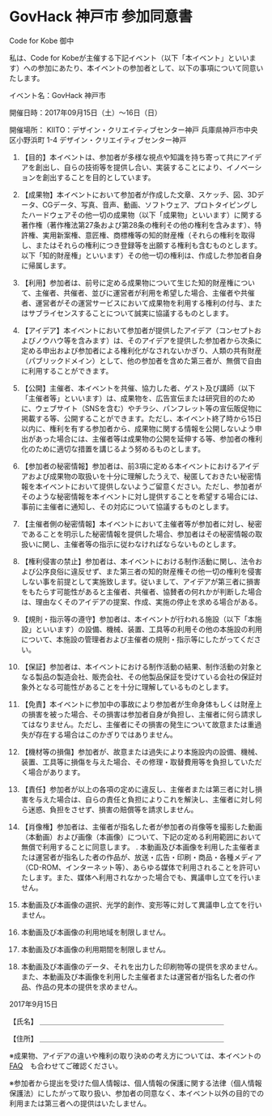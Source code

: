 # GovHack 神戸市 参加同意書

Code for Kobe 御中

私は、Code for Kobeが主催する下記イベント（以下「本イベント」といいます）への参加にあたり、本イベントの参加者として、以下の事項について同意いたします。

イベント名：GovHack 神戸市

開催日時：2017年09月15日（土）〜16日（日）

開催場所： 
KIITO：デザイン・クリエイティブセンター神戸 
兵庫県神戸市中央区小野浜町 1-4 デザイン・クリエイティブセンター神戸
      
1. 【目的】本イベントは、参加者が多様な視点や知識を持ち寄って共にアイデアを創出し、自らの技術等を提供し合い、実装することにより、イノベーションを創出することを目的としています。

2. 【成果物】本イベントにおいて参加者が作成した文章、スケッチ、図、3Dデータ、CGデータ、写真、音声、動画、ソフトウェア、プロトタイピングしたハードウェアその他一切の成果物（以下「成果物」といいます）に関する著作権（著作権法第27条および第28条の権利その他の権利を含みます）、特許権、実用新案権、意匠権、商標権等の知的財産権（それらの権利を取得し、またはそれらの権利につき登録等を出願する権利も含むものとします。以下「知的財産権」といいます）その他一切の権利は、作成した参加者自身に帰属します。

3. 【利用】参加者は、前号に定める成果物について生じた知的財産権について、主催者、共催者、並びに運営者が利用を希望した場合、主催者や共催者、運営者がその運営サービスにおいて成果物を利用する権利の付与、またはサブライセンスすることについて誠実に協議するものとします。

4. 【アイデア】本イベントにおいて参加者が提供したアイデア（コンセプトおよびノウハウ等を含みます）は、そのアイデアを提供した参加者から次条に定める申出および参加者による権利化がなされないかぎり、人類の共有財産（パブリックドメイン）として、他の参加者を含めた第三者が、無償で自由に利用することができます。

5. 【公開】主催者、本イベントを共催、協力した者、ゲスト及び講師（以下「主催者等」といいます）は、成果物を、広告宣伝または研究目的のために、ウェブサイト（SNSを含む）やチラシ、パンフレット等の宣伝販促物に掲載する等、公開することができます。ただし、本イベント終了時から15日以内に、権利を有する参加者から、成果物に関する情報を公開しないよう申出があった場合には、主催者等は成果物の公開を延伸する等、参加者の権利化のために適切な措置を講じるよう努めるものとします。

6. 【参加者の秘密情報】参加者は、前3項に定める本イベントにおけるアイデアおよび成果物の取扱いを十分に理解したうえで、秘匿しておきたい秘密情報を本イベントにおいて提供しないようご留意ください。ただし、参加者がそのような秘密情報を本イベントに対し提供することを希望する場合には、事前に主催者に通知し、その対応について協議するものとします。

7. 【主催者側の秘密情報】本イベントにおいて主催者等が参加者に対し、秘密であることを明示した秘密情報を提供した場合、参加者はその秘密情報の取扱いに関し、主催者等の指示に従わなければならないものとします。

8. 【権利侵害の禁止】参加者は、本イベントにおける制作活動に関し、法令および公序良俗に違反せず、また第三者の知的財産権その他一切の権利を侵害しない事を前提として実施致します。従いまして、アイデアが第三者に損害をもたらす可能性があると主催者、共催者、協賛者の何れかが判断した場合は、理由なくそのアイデアの提案、作成、実施の停止を求める場合がある。

9. 【規則・指示等の遵守】参加者は、本イベントが行われる施設（以下「本施設」といいます）の設備、機械、装置、工具等の利用その他の本施設の利用について、本施設の管理者および主催者の規則・指示等にしたがってください。

10. 【保証】参加者は、本イベントにおける制作活動の結果、制作活動の対象となる製品の製造会社、販売会社、その他製品保証を受けている会社の保証対象外となる可能性があることを十分に理解しているものとします。

11. 【免責】本イベントに参加中の事故により参加者が生命身体もしくは財産上の損害を被った場合、その損害は参加者自身が負担し、主催者に何ら請求してはなりません。ただし、主催者にその損害の発生について故意または重過失が存在する場合はこのかぎりではありません。

12. 【機材等の損傷】参加者が、故意または過失により本施設内の設備、機械、装置、工具等に損傷を与えた場合、その修理・取替費用等を負担していただく場合があります。

13. 【責任】参加者が以上の各項の定めに違反し、主催者または第三者に対し損害を与えた場合は、自らの責任と負担によりこれを解決し、主催者に対し何ら迷惑、負担をさせず、損害の賠償等を請求しません。

14. 【肖像権】参加者は、主催者が指名した者が参加者の肖像等を撮影した動画（本動画）および画像（本画像）について、下記の定める利用範囲において無償で利用することに同意します。 . 本動画及び本画像を利用した主催者または運営者が指名した者の作品が、放送・広告・印刷・商品・各種メディア（CD-ROM、インターネット等）、あらゆる媒体で利用されることを許可いたします。また、媒体へ利用されなかった場合でも、異議申し立てを行いません。

  1. 本動画及び本画像の選択、光学的創作、変形等に対して異議申し立てを行いません。
  2. 本動画及び本画像の利用地域を制限しません。
  3. 本動画及び本画像の利用期間を制限しません。
  4. 本動画及び本画像のデータ、それを出力した印刷物等の提供を求めません。また、本動画及び本画像を利用した主催者または運営者が指名した者の作品、作品の見本の提供を求めません。

2017年9月15日

【氏名】 ＿＿＿＿＿＿＿＿＿＿＿＿＿＿＿＿＿＿＿＿＿＿＿＿＿＿

【住所】 ＿＿＿＿＿＿＿＿＿＿＿＿＿＿＿＿＿＿＿＿＿＿＿＿＿＿

※成果物、アイデアの違いや権利の取り決めの考え方については、本イベントの[FAQ](https://github.com/HackCamp/GovHack/blob/master/FAQ.md)　も合わせてご確認ください。



※参加者から提出を受けた個人情報は、個人情報の保護に関する法律（個人情報保護法）にしたがって取り扱い、参加者の同意なく、本イベント以外の目的での利用または第三者への提供はいたしません。
